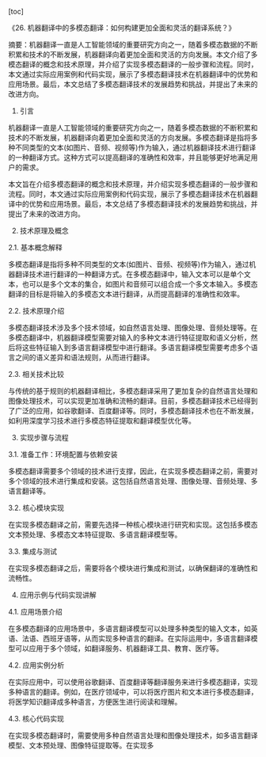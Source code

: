 
[toc]                    
                
                
《26. 机器翻译中的多模态翻译：如何构建更加全面和灵活的翻译系统？》

摘要：机器翻译一直是人工智能领域的重要研究方向之一，随着多模态数据的不断积累和技术的不断发展，机器翻译向着更加全面和灵活的方向发展。本文介绍了多模态翻译的概念和技术原理，并介绍了实现多模态翻译的一般步骤和流程。同时，本文通过实际应用案例和代码实现，展示了多模态翻译技术在机器翻译中的优势和应用场景。最后，本文总结了多模态翻译技术的发展趋势和挑战，并提出了未来的改进方向。

1. 引言

机器翻译一直是人工智能领域的重要研究方向之一，随着多模态数据的不断积累和技术的不断发展，机器翻译向着更加全面和灵活的方向发展。多模态翻译是指将多种不同类型的文本(如图片、音频、视频等)作为输入，通过机器翻译技术进行翻译的一种翻译方式。这种方式可以提高翻译的准确性和效率，并且能够更好地满足用户的需求。

本文旨在介绍多模态翻译的概念和技术原理，并介绍实现多模态翻译的一般步骤和流程。同时，本文通过实际应用案例和代码实现，展示了多模态翻译技术在机器翻译中的优势和应用场景。最后，本文总结了多模态翻译技术的发展趋势和挑战，并提出了未来的改进方向。

2. 技术原理及概念

2.1. 基本概念解释

多模态翻译是指将多种不同类型的文本(如图片、音频、视频等)作为输入，通过机器翻译技术进行翻译的一种翻译方式。在多模态翻译中，输入文本可以是单个文本，也可以是多个文本的集合，如图片和音频可以组合成一个多文本输入。多模态翻译的目标是将输入的多模态文本进行翻译，从而提高翻译的准确性和效率。

2.2. 技术原理介绍

多模态翻译技术涉及多个技术领域，如自然语言处理、图像处理、音频处理等。在多模态翻译中，机器翻译模型需要对输入的多种文本进行特征提取和语义分析，然后将这些特征输入到多语言翻译模型中进行翻译。多语言翻译模型需要考虑多个语言之间的语义差异和语法规则，从而进行翻译。

2.3. 相关技术比较

与传统的基于规则的机器翻译相比，多模态翻译采用了更加复杂的自然语言处理和图像处理技术，可以实现更加准确和流畅的翻译。目前，多模态翻译技术已经得到了广泛的应用，如谷歌翻译、百度翻译等。同时，多模态翻译技术也在不断发展，如利用深度学习技术进行多模态特征提取和翻译模型优化等。

3. 实现步骤与流程

3.1. 准备工作：环境配置与依赖安装

多模态翻译需要多个领域的技术进行支撑，因此，在实现多模态翻译之前，需要对多个领域的技术进行集成和安装。这包括自然语言处理、图像处理、音频处理、多语言翻译等。

3.2. 核心模块实现

在实现多模态翻译之前，需要先选择一种核心模块进行研究和实现。这包括多模态文本预处理、多模态文本特征提取、多语言翻译模型等。

3.3. 集成与测试

在实现多模态翻译之后，需要将各个模块进行集成和测试，以确保翻译的准确性和流畅性。

4. 应用示例与代码实现讲解

4.1. 应用场景介绍

在多模态翻译的应用场景中，多语言翻译模型可以处理多种类型的输入文本，如英语、法语、西班牙语等，从而实现多种语言的翻译。在实际运用中，多语言翻译模型可以应用于多个领域，如翻译服务、机器翻译工具、教育、医疗等。

4.2. 应用实例分析

在实际应用中，可以使用谷歌翻译、百度翻译等翻译服务来进行多模态翻译，实现多种语言的翻译。例如，在医疗领域中，可以将医疗图片和文本进行多模态翻译，将医学知识翻译成多种语言，方便医生进行阅读和理解。

4.3. 核心代码实现

在实现多模态翻译时，需要使用多种自然语言处理和图像处理技术，如多语言翻译模型、文本预处理、图像特征提取等。在实现多

